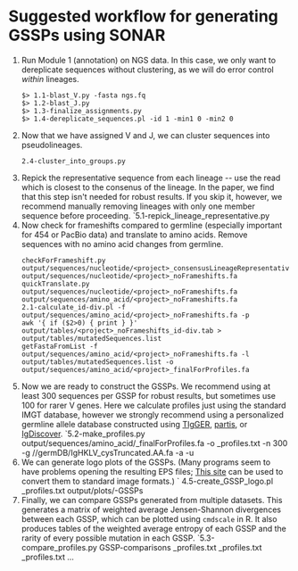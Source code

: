 Suggested workflow for generating GSSPs using SONAR
===

1. Run Module 1 (annotation) on NGS data. In this case, we only want to dereplicate sequences without clustering, as we will do error control _within_ lineages.
   ```
   $> 1.1-blast_V.py -fasta ngs.fq
   $> 1.2-blast_J.py
   $> 1.3-finalize_assignments.py
   $> 1.4-dereplicate_sequences.pl -id 1 -min1 0 -min2 0
   ```
1. Now that we have assigned V and J, we can cluster sequences into pseudolineages.
   ```
   2.4-cluster_into_groups.py
   ```
1. Repick the representative sequence from each lineage -- use the read which is closest to the consenus of the lineage. In the paper, we find that this step isn't needed for robust results. If you skip it, however, we recommend manually removing lineages with only one member sequence before proceeding.
   `5.1-repick_lineage_representative.py
1. Now check for frameshifts compared to germline (especially important for 454 or PacBio data) and translate to amino acids. Remove sequences with no amino acid changes from germline.
   ```
   checkForFrameshift.py output/sequences/nucleotide/<project>_consensusLineageRepresentatives.fa output/sequences/nucleotide/<project>_noFrameshifts.fa
   quickTranslate.py output/sequences/nucleotide/<project>_noFrameshifts.fa output/sequences/amino_acid/<project>_noFrameshifts.fa
   2.1-calculate_id-div.pl -f output/sequences/amino_acid/<project>_noFrameshifts.fa -p
   awk '{ if ($2>0) { print } }' output/tables/<project>_noFrameshifts_id-div.tab > output/tables/mutatedSequences.list
   getFastaFromList -f output/sequences/amino_acid/<project>_noFrameshifts.fa -l output/tables/mutatedSequences.list -o output/sequences/amino_acid/<project>_finalForProfiles.fa
   ```
1. Now we are ready to construct the GSSPs. We recommend using at least 300 sequences per GSSP for robust results, but sometimes use 100 for rarer V genes. Here we calculate profiles just using the standard IMGT database, however we strongly recommend using a personalized germline allele database constructed using [TIgGER](http://tigger.readthedocs.io/en/0.2.8/), [partis](https://github.com/psathyrella/partis), or [IgDiscover](https://bitbucket.org/igdiscover/igdiscover).
   `5.2-make_profiles.py output/sequences/amino_acid/<project>_finalForProfiles.fa -o <project>_profiles.txt -n 300 -g /<path-to-sonar>/germDB/IgHKLV_cysTruncated.AA.fa -a -u
1. We can generate logo plots of the GSSPs. (Many programs seem to have problems opening the resulting EPS files; [This site](http://convertepstojpg.com/) can be used to convert them to standard image formats.)
   ` 4.5-create_GSSP_logo.pl <project>_profiles.txt output/plots/<project>-GSSPs
1. Finally, we can compare GSSPs generated from multiple datasets. This generates a matrix of weighted average Jensen-Shannon divergences between each GSSP, which can be plotted using `cmdscale` in R. It also produces tables of the weighted average entropy of each GSSP and the rarity of every possible mutation in each GSSP.
   `5.3-compare_profiles.py GSSP-comparisons <project1>_profiles.txt <project2>_profiles.txt <project3>_profiles.txt ...

